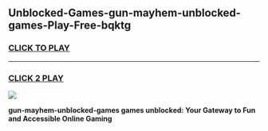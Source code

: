 
## Unblocked-Games-gun-mayhem-unblocked-games-Play-Free-bqktg
<h3>
<a href="https://premium76.site?title=gun-mayhem-unblocked-games&ref=23A">CLICK TO PLAY</a></h3>
<hr>

<h3>
<a href="https://premium76.site?title=gun-mayhem-unblocked-games&ref=23A">CLICK 2 PLAY</a>
  
</h3>

<a href="https://premium76.site?title=gun-mayhem-unblocked-games&ref=23A"><img src="https://clearcache.store/games.png"></a>


**gun-mayhem-unblocked-games games unblocked: Your Gateway to Fun and Accessible Online Gaming**
